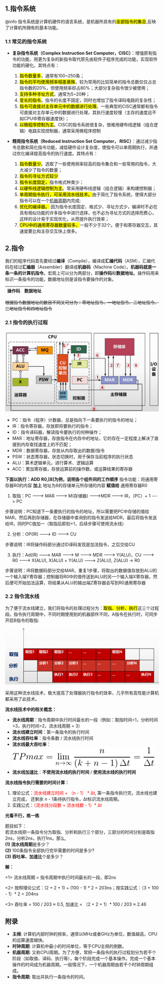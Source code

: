 ## 1.指令系统

@info 指令系统是计算机硬件的语言系统，是机器所具有的<mark>全部指令的集合</mark>,反映了计算机所拥有的基本功能。

### 1.1 常见的指令系统
* **复杂指令系统（Complex Instruction Set Computer，CISC）**：增强原有指令的功能，用更为复杂的新指令取代原先由软件子程序完成的功能，实现软件功能的硬化。其特点有：
    1. <mark>指令数量多</mark>，通常有100~250条；
    2. <mark>指令的平均使用频率相差悬殊</mark>，较为常用的比较简单的指令总数仅仅占总指令数的20%，但使用频率却占80%；大部分复杂指令很少被使用；
    3. <mark>支持多种寻址方式</mark>，通常为5~20种；
    4. <mark>变长的指令</mark>。指令的长度不固定，同时也增加了指令译码电路的复杂性；
    5. <mark>指令可直接对主存单元中的数据进行处理</mark>。一些典型的CISC通常都有指令可直接对主存单元中的数据进行处理，其执行速度较慢（主存的速度远不如CPU中寄存器速度快）；
    6. <mark>以微程序控制为主</mark>。CISC的指令系统很复杂，很难用硬布线逻辑（组合逻辑）电路实现控制器，通常采用微程序控制

* **精简指令系统（Reduced Instruction Set Computer， RISC）**：通过减少指令总数和简化指令功能，减低硬件设计复杂度，使指令可以单周期执行，并通过优化编译提高指令的执行速度。其特点有：
    1. <mark>指令数量少</mark>。选取了一些使用频率较高的指令集合和一些常用的指令，大大减少了指令的数量；
    2. <mark>指令的寻址方式较少</mark>
    3. <mark>指令长度固定，</mark>指令格式种类少；
    4. <mark>以硬布线逻辑控制为主</mark>。常采用硬布线逻辑（组合逻辑）来构建控制器；
    5. <mark>单周期指令执行，可采用流水线技术。</mark>由于简化了指令系统，使得大部分指令可以在一个[机器周期](#jqzq)内完成;
    6. <mark>优化的编译器。</mark> 因为指令长度固定、格式少、寻址方式少，编译时不必在具有相似功能的许多指令中进行选择，也不必为寻址方式的选择而费心，这样的设计易于实现优化，从而提升执行效率；
    7. <mark>CPU中的通用寄存器数量较多，</mark>一般不少于32个。便于和寄存器交互，其速度要比和主存交互快上很多。

## 2.指令
我们的程序代码首先要经过**编译**（Compile），编译成**汇编代码**（ASM），汇编代码在经过**汇编器**（Assembler）翻译成**机器码**（Machine Code）。**机器码就是一条一条的计算机指令**。宏观上可以分为两部分，即**操作码**和**数据地址**。操作码用来标识一条指令的功能，数据地址则是该指令要操作的对象。

|操作码|数据地址|
|-|-|

~~根据指令数据地址的数目不同又可分为：零地址指令、一地址指令、二地址指令、三地址指令和四地址指令~~

### 2.1 指令的执行过程

<img src="/assets/imgs/architect/architecture/instruct/指令的执行过程.jpg">

* PC：指令（程序）计数器，总是指向下一条要执行的指令的地址；
* IR：指令寄存器，存放即将要执行的指令；
* ID：指令译码器，解读指令要执行的何种操作；
* MAR：地址寄存器，存放指令在内存中的地址，它的存在一定程度上解决了直接到内存查找速度上的不匹配；
* MDR：数据寄存器，存放从内存取出的数据/指令
* PSW：状态寄存器，状态切换时，用于保存当前程序的执行状态
* ALU：算术逻辑单元，进行算术、逻辑运算
* ACC：累加寄存器，存放运算前的操作数，或运算结果的寄存器

**下面以执行：ADD R0,[8]为例，说明各个组件间的工作顺序**
指令功能：将通用寄存器R0的内容 **加上** 地址为8的存储单元所存储的内容 **赋值给** 通用寄存器R0

1. 取指：PC ---> MAR ---> M(存储器) --->MDR ---> IR，（PC）+ 1 ---> PC

步骤说明：PC知道下一条要执行的指令的地址，所以需要把PC中存储的值给MAR，然后再到存储器，在存储器中查询到的指令发送给MDR，最后将指令发送给IR，同时PC值加一（取指后即刻+1，后续步骤可使用流水线）

2. 分析：OP(IR) ---> ID ---> CU

步骤说明：IR将操作码部分通过ID译码发现是加法指令，之后交给CU 

3. 执行：Ad(IR) ---> MAR ---> M ---> MDR ---> Y(ALU)，CU ---> R0 ---> X(ALU), X(ALU) + Y(ALU) ---> Z(ALU), Z(ALU) -> R0

步骤说明：IR将数据码部分交给MAR，重复1步骤，将取出的数据值存放到ALU的一个输入端Y寄存器；控制器将R0中的值传送到ALU的另一个输入端X寄存器，然后便可开始加法运算，将结果从ALU的输出端Z寄存器会写到R0通用寄存器

### 2.2 指令流水线

为了便于流水线建立，我们将指令的处理过程分为：<mark>取指、分析、执行</mark>这三个过程段。指令执行周期中，不同时期使用到的机器部件不同，A指令在执行时，可同步开启B指令的取指:

<img src="/assets/imgs/architect/architecture/instruct/流水线时间建立.jpg">

采用这种流水线技术，极大提高了处理器执行指令的效率，几乎所有高性能计算机都采用了此技术。

**流水线技术中的相关概念：**

* **流水线周期**：指令周期中执行时间最长的一段（例如：取指时间=1，分析时间=3，执行时间=2，流水线周期 = 3） 
* **流水线建立时间**：第一条指令的执行时间
* **流水线吞吐率**：指令条数 / 流水线执行时间
* **流水线最大吞吐率**：![:inline](/assets/imgs/architect/architecture/instruct//流水线最大吞吐率.png)
* **流水线加速比**：**不使用流水线的执行时间** / **使用流水线的执行时间**

**流水线指令执行需要的时间计算：** 

1. 理论公式：<span style="color:red">流水线建立时间 + （n - 1） * ∆t</span>, 第一条指令执行完，流水线也建立完成， 还剩余 n - 1条待执行指令，∆t标识流水线周期。
2. 实践公式：<span style="color:red">（流水线分段数 + 流水线数 - 1）* ∆t</span>


**光看不行，练一练**

题目如下：<br/>
若流水线把一条指令分为取指、分析和执行三个部分，三部分的时间分别是取指2ns，分析2ns，执行1ns。那么,<br/>
**(1) 流水线周期**是多少？<br/>
**(2)** 100条指令全部执行完毕需要的时间是多少?<br/>
**(3) 吞吐率、加速比**个是多少？

**解：**

 <1> 流水线周期 = 指令周期中执行时间最长的一段，即2ns

 <2> 按照理论公式：(2 + 2 + 1) + (100 - 1) * 2 = 203ns；按实践公式：（3 + 100 - 1）* 2 = 204ns

 <3> 吞吐率 = 100 / 203 ≈ 0.5, 加速比 = （2 + 2 + 1）* 100 / 203 ≈ 2.46




## 附录
* **主频**: 计算机内部时钟的频率，通常以MHz或者GHz为单位，数值越高，CPU的运算速度越快。
* **时钟周期**: 计算机中最小的时间单位，等于CPU主频的倒数。
* **<a id="jqzq">机器周期</a>**: 又称CPU周期。为了方便，常把一条指令的执行过程划分为若干个阶段（如取值、译码、执行等），每个阶段完成一个基本操作。完成一个基本操作的时间成为机器周期。一般情况下，一个机器周期由若干个时钟周期组成。
* **指令周期**: 取出并执行一条指令的时间。
